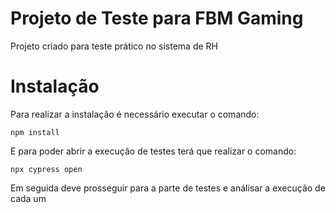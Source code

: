 
# Projeto de Teste para FBM Gaming

Projeto criado para teste prático no sistema de RH

# Instalação

Para realizar a instalação é necessário executar o comando:

` npm install `

E para poder abrir a execução de testes terá que realizar o comando:

` npx cypress open `


Em seguida deve prosseguir para a parte de testes e análisar a execução de cada um